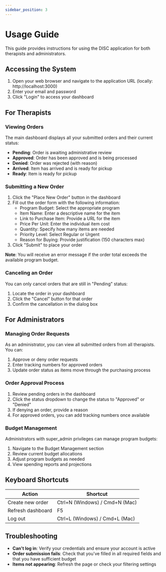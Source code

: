 ```yaml
---
sidebar_position: 3
---
```


# Usage Guide

This guide provides instructions for using the DISC application for both therapists and administrators.

## Accessing the System

1. Open your web browser and navigate to the application URL (locally: http://localhost:3000)
2. Enter your email and password
3. Click "Login" to access your dashboard

## For Therapists

### Viewing Orders

The main dashboard displays all your submitted orders and their current status:

- **Pending**: Order is awaiting administrative review
- **Approved**: Order has been approved and is being processed
- **Denied**: Order was rejected (with reason)
- **Arrived**: Item has arrived and is ready for pickup
- **Ready**: Item is ready for pickup

### Submitting a New Order

1. Click the "Place New Order" button in the dashboard
2. Fill out the order form with the following information:
   - Program Budget: Select the appropriate program 
   - Item Name: Enter a descriptive name for the item
   - Link to Purchase Item: Provide a URL for the item
   - Price Per Unit: Enter the individual item cost
   - Quantity: Specify how many items are needed
   - Priority Level: Select Regular or Urgent
   - Reason for Buying: Provide justification (150 characters max)
3. Click "Submit" to place your order

**Note**: You will receive an error message if the order total exceeds the available program budget.

### Canceling an Order

You can only cancel orders that are still in "Pending" status:

1. Locate the order in your dashboard
2. Click the "Cancel" button for that order
3. Confirm the cancellation in the dialog box

## For Administrators

### Managing Order Requests

As an administrator, you can view all submitted orders from all therapists. You can:

1. Approve or deny order requests
2. Enter tracking numbers for approved orders
3. Update order status as items move through the purchasing process

### Order Approval Process

1. Review pending orders in the dashboard
2. Click the status dropdown to change the status to "Approved" or "Denied"
3. If denying an order, provide a reason
4. For approved orders, you can add tracking numbers once available

### Budget Management

Administrators with super_admin privileges can manage program budgets:

1. Navigate to the Budget Management section
2. Review current budget allocations
3. Adjust program budgets as needed
4. View spending reports and projections

## Keyboard Shortcuts

| Action | Shortcut |
| ------ | -------- |
| Create new order | Ctrl+N (Windows) / Cmd+N (Mac) |
| Refresh dashboard | F5 |
| Log out | Ctrl+L (Windows) / Cmd+L (Mac) |

## Troubleshooting

- **Can't log in**: Verify your credentials and ensure your account is active
- **Order submission fails**: Check that you've filled in all required fields and that you have sufficient budget
- **Items not appearing**: Refresh the page or check your filtering settings 
